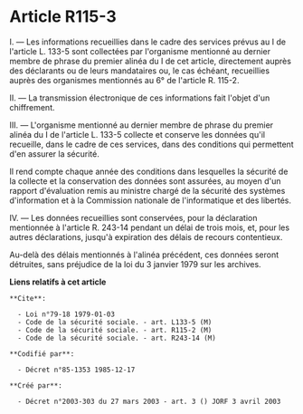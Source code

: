 # Article R115-3

I. ―  Les informations recueillies dans le cadre des services prévus au I de l'article L. 133-5 sont collectées par
l'organisme mentionné au dernier membre de phrase du premier alinéa du I de cet article, directement auprès des déclarants ou
de leurs mandataires ou, le cas échéant, recueillies auprès des organismes mentionnés au 6° de l'article R. 115-2.

II. ―  La transmission électronique de ces informations fait l'objet d'un chiffrement.

III. ―  L'organisme mentionné au dernier membre de phrase du premier alinéa du I de l'article L. 133-5 collecte et conserve
les données qu'il recueille, dans le cadre de ces services, dans des conditions qui permettent d'en assurer la sécurité.

Il rend compte chaque année des conditions dans lesquelles la sécurité de la collecte et la conservation des données sont
assurées, au moyen d'un rapport d'évaluation remis au ministre chargé de la sécurité des systèmes d'information et à la
Commission nationale de l'informatique et des libertés.

IV. ―  Les données recueillies sont conservées, pour la déclaration mentionnée à l'article R. 243-14 pendant un délai de
trois mois, et, pour les autres déclarations, jusqu'à expiration des délais de recours contentieux.

Au-delà des délais mentionnés à l'alinéa précédent, ces données seront détruites, sans préjudice de la loi du 3 janvier 1979
sur les archives.

**Liens relatifs à cet article**

	**Cite**:

	  - Loi n°79-18 1979-01-03
	  - Code de la sécurité sociale. - art. L133-5 (M)
	  - Code de la sécurité sociale. - art. R115-2 (M)
	  - Code de la sécurité sociale. - art. R243-14 (M)

	**Codifié par**:

	  - Décret n°85-1353 1985-12-17

	**Créé par**:

	  - Décret n°2003-303 du 27 mars 2003 - art. 3 () JORF 3 avril 2003
